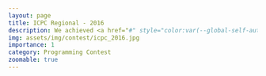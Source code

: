 ```yaml
---
layout: page
title: ICPC Regional - 2016
description: We achieved <a href="#" style="color:var(--global-self-author-color); pointer-events:none">10th position</a> in ACM ICPC Dhaka Regional - 2016.
img: assets/img/contest/icpc_2016.jpg
importance: 1
category: Programming Contest
zoomable: true
---
```

